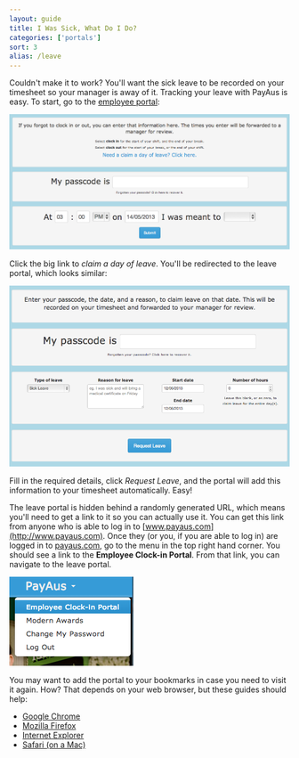 ```yaml
---
layout: guide
title: I Was Sick, What Do I Do?
categories: ['portals']
sort: 3
alias: /leave
---
```


Couldn't make it to work? You'll want the sick leave to be recorded on your timesheet so your manager is away of it. Tracking your leave with PayAus is easy. To start, go to the [employee portal](../employee/):

![The web portal](/img/portals/web_portal.png)

Click the big link to *claim a day of leave*. You'll be redirected to the leave portal, which looks similar:

![The leave portal](/img/portals/leave_portal.png)

Fill in the required details, click *Request Leave*, and the portal will add this information to your timesheet automatically. Easy!

The leave portal is hidden behind a randomly generated URL, which means you'll need to get a link to it so you can actually use it. You can get this link from anyone who is able to log in to [www.payaus.com](http://www.payaus.com). Once they (or you, if you are able to log in) are logged in to [payaus.com](http://www.payaus.com), go to the menu in the top right hand corner. You should see a link to the **Employee Clock-in Portal**. From that link, you can navigate to the leave portal.

![The web portal in the site navigation](/img/portals/portal_nav.png)

You may want to add the portal to your bookmarks in case you need to visit it again. How? That depends on your web browser, but these guides should help:

* [Google Chrome](http://support.google.com/chrome/bin/answer.py?hl=en&answer=95739)
* [Mozilla Firefox](http://support.mozilla.org/en-US/kb/use-bookmarks-to-save-and-organize-websites#w_how-do-i-create-a-bookmark)
* [Internet Explorer](http://windows.microsoft.com/en-AU/internet-explorer/add-view-organize-favorites#ie=ie-10)
* [Safari (on a Mac)](http://www.apple.com/findouthow/mac/#bookmark)